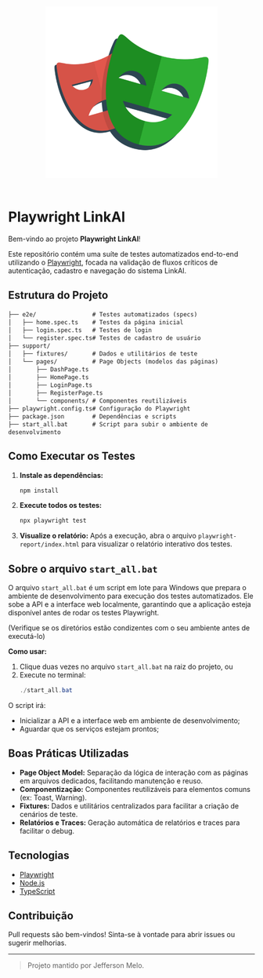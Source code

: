 <div align="center">
  <img src=".github/images/playwright-logo.png" alt="Logo ou imagem do projeto" style="width: 350px; margin-bottom: 20px;" />
</div>

# Playwright LinkAI

Bem-vindo ao projeto **Playwright LinkAI**!

Este repositório contém uma suíte de testes automatizados end-to-end utilizando o [Playwright](https://playwright.dev/), focada na validação de fluxos críticos de autenticação, cadastro e navegação do sistema LinkAI.

## Estrutura do Projeto

```
├── e2e/                # Testes automatizados (specs)
│   ├── home.spec.ts    # Testes da página inicial
│   ├── login.spec.ts   # Testes de login
│   └── register.spec.ts# Testes de cadastro de usuário
├── support/
│   ├── fixtures/       # Dados e utilitários de teste
│   └── pages/          # Page Objects (modelos das páginas)
│       ├── DashPage.ts
│       ├── HomePage.ts
│       ├── LoginPage.ts
│       ├── RegisterPage.ts
│       └── components/ # Componentes reutilizáveis
├── playwright.config.ts# Configuração do Playwright
├── package.json        # Dependências e scripts
├── start_all.bat       # Script para subir o ambiente de desenvolvimento
```

## Como Executar os Testes

1. **Instale as dependências:**
   ```powershell
   npm install
   ```

2. **Execute todos os testes:**
   ```powershell
   npx playwright test
   ```
3. **Visualize o relatório:**
   Após a execução, abra o arquivo `playwright-report/index.html` para visualizar o relatório interativo dos testes.

## Sobre o arquivo `start_all.bat`

O arquivo `start_all.bat` é um script em lote para Windows que prepara o ambiente de desenvolvimento para execução dos testes automatizados. Ele sobe a API e a interface web localmente, garantindo que a aplicação esteja disponível antes de rodar os testes Playwright.

(Verifique se os diretórios estão condizentes com o seu ambiente antes de executá-lo)

**Como usar:**

1. Clique duas vezes no arquivo `start_all.bat` na raiz do projeto, ou
2. Execute no terminal:
   ```powershell
   ./start_all.bat
   ```

O script irá:
- Inicializar a API e a interface web em ambiente de desenvolvimento;
- Aguardar que os serviços estejam prontos;

## Boas Práticas Utilizadas
- **Page Object Model:** Separação da lógica de interação com as páginas em arquivos dedicados, facilitando manutenção e reuso.
- **Componentização:** Componentes reutilizáveis para elementos comuns (ex: Toast, Warning).
- **Fixtures:** Dados e utilitários centralizados para facilitar a criação de cenários de teste.
- **Relatórios e Traces:** Geração automática de relatórios e traces para facilitar o debug.

## Tecnologias
- [Playwright](https://playwright.dev/)
- [Node.js](https://nodejs.org/)
- [TypeScript](https://www.typescriptlang.org/)

## Contribuição
Pull requests são bem-vindos! Sinta-se à vontade para abrir issues ou sugerir melhorias.

---

> Projeto mantido por Jefferson Melo.
